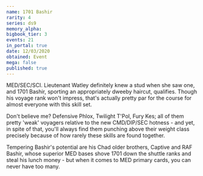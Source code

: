 ```yaml
---
name: 1701 Bashir
rarity: 4
series: ds9
memory_alpha:
bigbook_tier: 3
events: 21
in_portal: true
date: 12/03/2020
obtained: Event
mega: false
published: true
---
```


MED/SEC/SCI. Lieutenant Watley definitely knew a stud when she saw one, and 1701 Bashir, sporting an appropriately dweeby haircut, qualifies. Though his voyage rank won't impress, that's actually pretty par for the course for almost everyone with this skill set. 

Don't believe me? Defensive Phlox, Twilight T'Pol, Fury Kes; all of them pretty 'weak' voyagers relative to the new CMD/DIP/SEC hotness - and yet, in spite of that, you'll always find them punching above their weight class precisely because of how rarely these skills are found together. 

Tempering Bashir's potential are his Chad older brothers, Captive and RAF Bashir, whose superior MED bases shove 1701 down the shuttle ranks and steal his lunch money - but when it comes to MED primary cards, you can never have too many.
